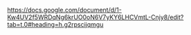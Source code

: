 https://docs.google.com/document/d/1-Kw4UV2f5WRDqNg6krUO0oN6V7yKY6LHCVmtL-Cnjy8/edit?tab=t.0#heading=h.g2rpscijqmgu
